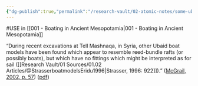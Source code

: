 ```yaml
---
{"dg-publish":true,"permalink":"/research-vault/02-atomic-notes/some-ubaid-boat-models-have-been-found-in-syria/"}
---
```


#USE in [[001 - Boating in Ancient Mesopotamia\|001 - Boating in Ancient Mesopotamia]]

“During recent excavations at Tell Mashnaqa, in Syria, other Ubaid boat models have been found which appear to resemble reed-bundle rafts (or possibly boats), but which have no fittings which might be interpreted as for sail ([[Research Vault/01 Sources/01.02 Articles/@StrasserboatmodelsEridu1996\|Strasser, 1996: 922]]).” ([McGrail, 2002, p. 57](zotero://select/library/items/LVPZGRY3)) ([pdf](zotero://open-pdf/library/items/85TAQ5UC?page=57&annotation=JRWH85Z4))